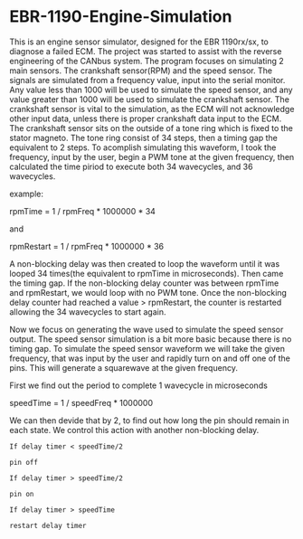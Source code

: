 # EBR-1190-Engine-Simulation
This is an engine sensor simulator, designed for the EBR 1190rx/sx, to diagnose a failed ECM. The project was started to assist with the reverse engineering of the CANbus system. The program focuses on simulating 2 main sensors. The crankshaft sensor(RPM) and the speed sensor. The signals are simulated from a frequency value, input into the serial monitor. Any value less than 1000 will be used to simulate the speed sensor, and any value greater than 1000 will be used to simulate the crankshaft sensor. The crankshaft sensor is vital to the simulation, as the ECM will not acknowledge other input data, unless there is proper crankshaft data input to the ECM. The crankshaft sensor sits on the outside of a tone ring which is fixed to the stator magneto. The tone ring consist of 34 steps, then a timing gap the equivalent to 2 steps. To acomplish simulating this waveform, I took the frequency, input by the user, begin a PWM tone at the given frequency, then calculated the time piriod to execute both 34 wavecycles, and 36 wavecycles.

example:

rpmTime = 1 / rpmFreq * 1000000 * 34

and

rpmRestart = 1 / rpmFreq * 1000000 * 36

A non-blocking delay was then created to loop the waveform until it was looped 34 times(the equivalent to rpmTime in microseconds). Then came the timing gap. If the non-blocking delay counter was between rpmTime and rpmRestart, we would loop with no PWM tone. Once the non-blocking delay counter had reached a value > rpmRestart, the counter is restarted allowing the 34 wavecycles to start again.

Now we focus on generating the wave used to simulate the speed sensor output. The speed sensor simulation is a bit more basic because there is no timing gap. To simulate the speed sensor waveform we will take the given frequency, that was input by the user and rapidly turn on and off one of the pins. This will generate a squarewave at the given frequency.

First we find out the period to complete 1 wavecycle in microseconds

speedTime = 1 / speedFreq * 1000000

We can then devide that by 2, to find out how long the pin should remain in each state. We control this action with another non-blocking delay. 
```
If delay timer < speedTime/2 

pin off

If delay timer > speedTime/2

pin on

If delay timer > speedTime

restart delay timer
```
